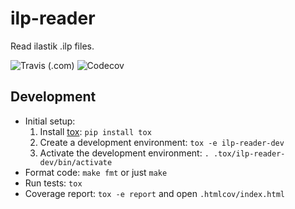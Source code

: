 # ilp-reader

Read ilastik .ilp files.

![Travis (.com)](https://img.shields.io/travis/com/ilastik/ilp-reader?style=for-the-badge)
![Codecov](https://img.shields.io/codecov/c/github/ilastik/ilp-reader?style=for-the-badge)

## Development

- Initial setup:
  1. Install [tox](https://tox.readthedocs.io): `pip install tox`
  2. Create a development environment: `tox -e ilp-reader-dev`
  3. Activate the development environment: `. .tox/ilp-reader-dev/bin/activate`
- Format code: `make fmt` or just `make`
- Run tests: `tox`
- Coverage report: `tox -e report` and open `.htmlcov/index.html`
